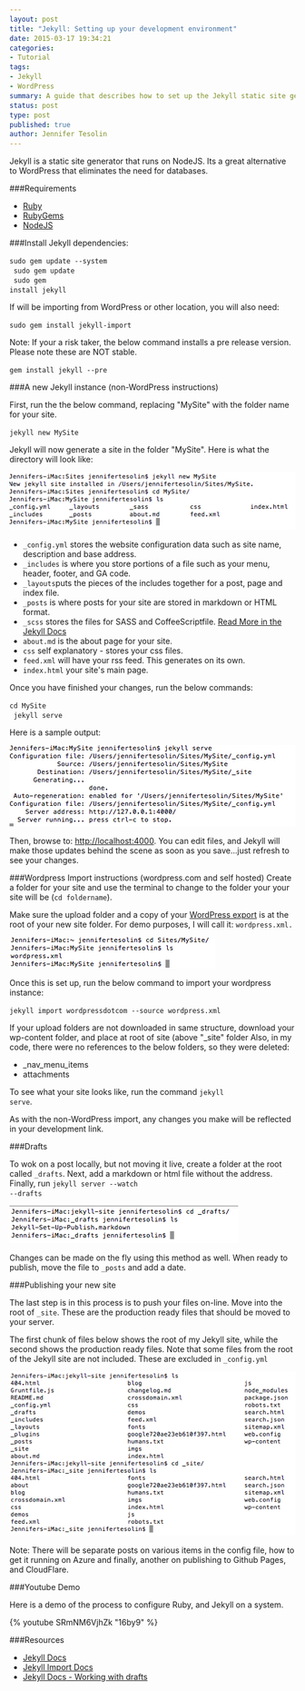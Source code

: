 ```yaml
---
layout: post
title: "Jekyll: Setting up your development environment"
date: 2015-03-17 19:34:21
categories:
- Tutorial
tags:
- Jekyll
- WordPress
summary: A guide that describes how to set up the Jekyll static site generator on desktop.
status: post
type: post
published: true
author: Jennifer Tesolin
---
```


Jekyll is a static site generator that runs on NodeJS. Its a great alternative to WordPress that eliminates the need for databases.<!--more-->

###Requirements

- [Ruby](http://www.ruby-lang.org/en/downloads/)
- [RubyGems](http://rubygems.org/pages/download)
- [NodeJS](http://nodejs.org/)

###Install Jekyll dependencies:

<code>sudo gem update --system<br>
sudo gem update<br>
sudo gem install jekyll</code>

If will be importing from WordPress or other location, you will also need:<br>

<code>sudo gem install jekyll-import</code>

Note: If your a risk taker, the below command installs a pre release version. Please note these are NOT stable.<br>

<code>gem install jekyll --pre</code>

###A new Jekyll instance (non-WordPress instructions)

First, run the the below command, replacing "MySite" with the folder name for your site.

<code>jekyll new MySite</code>

Jekyll will now generate a site in the folder "MySite". Here is what the directory will look like:

<img src="/wp-content/uploads/2015/jekyll1.png" alt="Terminal screen that shows directory contents">

- <code>_config.yml</code> stores the website configuration data such as site name, description and base address.
- <code>_includes</code> is where you store portions of a file such as your menu, header, footer, and GA code. 
- <code>_layouts</code>puts the pieces of the includes together for a post, page and index file.
- <code>_posts</code> is where posts for your site are stored in markdown or HTML format.
- <code>_scss</code> stores the files for SASS and CoffeeScriptfile. [Read More in the Jekyll Docs](http://jekyllrb.com/docs/assets/) 
- <code>about.md</code> is the about page for your site.
- <code>css</code> self explanatory - stores your css files.
- <code>feed.xml</code> will have your rss feed. This generates on its own.
- <code>index.html</code> your site's main page.

Once you have finished your changes, run the below commands:<br>

<code>cd MySite<br>
jekyll serve</code>

Here is a sample output:

<img src="/wp-content/uploads/2015/jekyll2.png" alt="Terminal screen output of jekyll serve command">

Then, browse to: [http://localhost:4000](http://localhost:4000).  You can edit files, and Jekyll will make those updates behind the scene as soon as you save...just refresh to see your changes.

###Wordpress Import instructions (wordpress.com and self hosted)
Create a folder for your site and use the terminal to change to the folder your your site will be (<code>cd foldername</code>). 

Make sure the upload folder and a copy of your [WordPress export](https://en.support.wordpress.com/export/) is at the root of your new site folder. For demo purposes, I will call it: <code>wordpress.xml.</code>

<img src="/wp-content/uploads/2015/jekyll3.png" alt="Terminal screen output showing directory strcuture">

Once this is set up, run the below command to import your wordpress instance:

<code>jekyll import wordpressdotcom --source wordpress.xml</code>

If your upload folders are not downloaded in same structure, download your wp-content folder, and place at root of site (above "_site" folder Also, in my code, there were no references to the below folders, so they were deleted:

- _nav_menu_items
- attachments

To see what your site looks like, run the command <code>jekyll serve</code>.

As with the non-WordPress import, any changes you make will be reflected in your development link.

###Drafts

To wok on a post locally, but not moving it live, create a folder at the root called <code>_drafts</code>. Next, add a markdown or html file without the address. Finally, run <code>jekyll server --watch --drafts</code>

<img src="/wp-content/uploads/2015/jekyll5.png" alt="Terminal screen output showing draft folder">

Changes can be made on the fly using this method as well. When ready to publish, move the file to <code>_posts</code> and add a date.

###Publishing your new site

The last step is in this process is to push your files on-line. Move into the root of <code>_site</code>. These are the production ready files that should be moved to your server.

The first chunk of files below shows the root of my Jekyll site, while the second shows the production ready files. Note that some files from the root of the Jekyll site are not included. These are excluded in <code>_config.yml</code>

<img src="/wp-content/uploads/2015/jekyll4.png" alt="Terminal screen output showing prduction folder contents">

Note: There will be separate posts on various items in the config file, how to get it running on Azure and finally, another on publishing to Github Pages, and CloudFlare.

###Youtube Demo

Here is a demo of the process to configure Ruby, and Jekyll on a system.

{% youtube SRmNM6VjhZk "16by9" %}

###Resources
+ [Jekyll Docs](http://stackoverflow.com/a/4920620)
+ [Jekyll Import Docs](http://import.jekyllrb.com/docs/wordpressdotcom/)
+ [Jekyll Docs - Working with drafts](http://jekyllrb.com/docs/drafts/)
